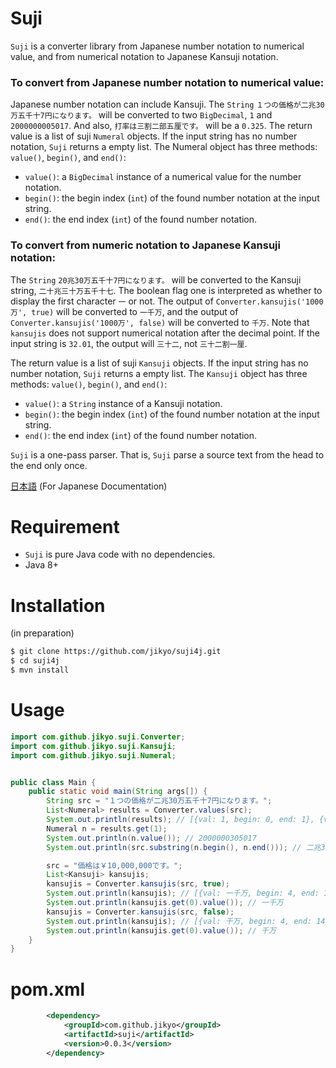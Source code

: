 # Suji

`Suji` is a converter library from Japanese number notation to numerical value, and from numerical notation to Japanese Kansuji notation.


### To convert from Japanese number notation to numerical value:

Japanese number notation can include Kansuji.
The `String` `１つの価格が二兆30万五千十7円になります。` will be converted to two `BigDecimal`, `1` and `2000000005017`.
And also, `打率は三割二部五厘です。`  will be a `0.325`.
The return value is a list of suji `Numeral` objects.
If the input string has no number notation, `Suji` returns a empty list.
The Numeral object has three methods: `value()`, `begin()`, and `end()`:

* `value()`: a `BigDecimal` instance of a numerical value for the number notation.
* `begin()`: the begin index (`int`) of the found number notation at the input string.
* `end()`: the end index (`int`) of the found number notation.


### To convert from numeric notation to Japanese Kansuji notation:

The `String` `20兆30万五千十7円になります。` will be converted to the Kansuji string, `二十兆三十万五千十七`.
The boolean flag one is interpreted as whether to display the first character `一` or not.
The output of `Converter.kansujis('1000万', true)` will be converted to `一千万`, and the output of `Converter.kansujis('1000万', false)` will be converted to `千万`.
Note that `kansujis` does not support numerical notation after the decimal point.
If the input string is `32.01`, the output will `三十二`, not `三十二割一厘`.

The return value is a list of suji `Kansuji` objects.
If the input string has no number notation, `Suji` returns a empty list.
The `Kansuji` object has three methods: `value()`, `begin()`, and `end()`:

* `value()`: a `String` instance of a Kansuji notation.
* `begin()`: the begin index (`int`) of the found number notation at the input string.
* `end()`: the end index (`int`) of the found number notation.


`Suji` is a one-pass parser.
That is, `Suji` parse a source text from the head to the end only once.

[日本語](README.ja.md) (For Japanese Documentation)


# Requirement

* `Suji` is pure Java code with no dependencies.
* Java 8+


# Installation

(in preparation)

```bash
$ git clone https://github.com/jikyo/suji4j.git
$ cd suji4j
$ mvn install
```


# Usage

```java
import com.github.jikyo.suji.Converter;
import com.github.jikyo.suji.Kansuji;
import com.github.jikyo.suji.Numeral;


public class Main {
    public static void main(String args[]) {
        String src = "１つの価格が二兆30万五千十7円になります。";
        List<Numeral> results = Converter.values(src);
        System.out.println(results); // [{val: 1, begin: 0, end: 1}, {val: 2000000305017, begin: 6, end: 15}]
        Numeral n = results.get(1);
        System.out.println(n.value()); // 2000000305017
        System.out.println(src.substring(n.begin(), n.end())); // 二兆30万五千十7

        src = "価格は￥10,000,000です。";
        List<Kansuji> kansujis;
        kansujis = Converter.kansujis(src, true);
        System.out.println(kansujis); // [{val: 一千万, begin: 4, end: 14}]
        System.out.println(kansujis.get(0).value()); // 一千万
        kansujis = Converter.kansujis(src, false);
        System.out.println(kansujis); // [{val: 千万, begin: 4, end: 14}]
        System.out.println(kansujis.get(0).value()); // 千万
    }
}
```


# pom.xml

```xml
        <dependency>
            <groupId>com.github.jikyo</groupId>
            <artifactId>suji</artifactId>
            <version>0.0.3</version>
        </dependency>
```